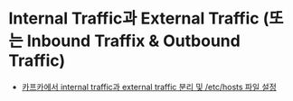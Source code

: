# Internal Traffic과 External Traffic (또는 Inbound Traffix & Outbound Traffic)

- [카프카에서 internal traffic과 external traffic 분리 및 /etc/hosts 파일 설정](https://teki.tistory.com/73)
